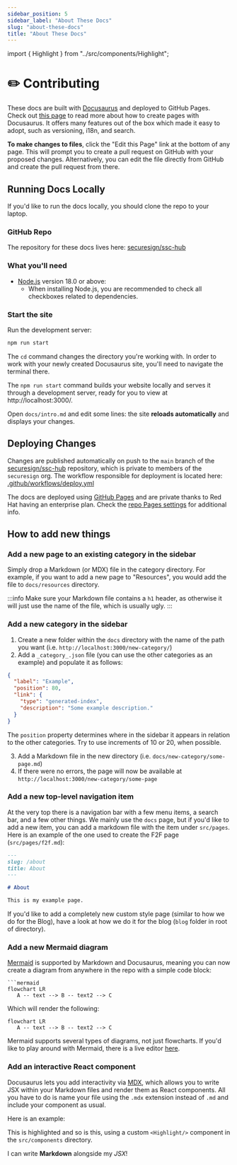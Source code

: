 ```yaml
---
sidebar_position: 5
sidebar_label: "About These Docs"
slug: "about-these-docs"
title: "About These Docs"
---
```

import { Highlight } from "../src/components/Highlight";

# ✏️️ Contributing

These docs are built with [Docusaurus](https://github.com/facebook/docusaurus) and deployed to GitHub Pages. Check
out [this page](https://docusaurus.io/docs/create-doc) to read more about how to create pages with Docusaurus.
It offers many features out of the box which made it easy to adopt, such as versioning, i18n, and search.

**To make changes to files**, click the "Edit this Page" link at the bottom of any page. This will prompt you to create a pull request on GitHub with your proposed changes. Alternatively, you can edit the file directly from GitHub and create the pull request from there.

## Running Docs Locally

If you'd like to run the docs locally, you should clone the repo to your laptop.

### GitHub Repo

The repository for these docs lives here: [securesign/ssc-hub](https://github.com/securesign/ssc-hub)

### What you'll need

- [Node.js](https://nodejs.org/en/download/) version 18.0 or above:
    - When installing Node.js, you are recommended to check all checkboxes related to dependencies.

### Start the site

Run the development server:

```bash
npm run start
```

The `cd` command changes the directory you're working with. In order to work with your newly created Docusaurus site, you'll need to navigate the terminal there.

The `npm run start` command builds your website locally and serves it through a development server, ready for you to view at http://localhost:3000/.

Open `docs/intro.md` and edit some lines: the site **reloads automatically** and displays your changes.

## Deploying Changes

Changes are published automatically on push to the `main` branch of the [securesign/ssc-hub](https://github.com/securesign/ssc-hub) repository, which is private to members of the `securesign` org. The workflow responsible for deployment is located here: [.github/workflows/deploy.yml](https://github.com/securesign/ssc-hub/blob/main/.github/workflows/deploy.yml)

The docs are deployed using [GitHub Pages](https://pages.github.com/) and are private thanks to Red Hat having an enterprise plan. Check the [repo Pages settings](https://github.com/securesign/ssc-hub/settings/pages) for additional info.

## How to add new things

### Add a new page to an existing category in the sidebar

Simply drop a Markdown (or MDX) file in the category directory. For example, if you want to add a new page to "Resources", you would add the file to `docs/resources` directory.

:::info
Make sure your Markdown file contains a `h1` header, as otherwise it will just use the name of the file, which is usually ugly.
:::

### Add a new category in the sidebar

1. Create a new folder within the `docs` directory with the name of the path you want (i.e. `http://localhost:3000/new-category/`)
2. Add a `_category_.json` file (you can use the other categories as an example) and populate it as follows:

```json
{
  "label": "Example",
  "position": 80,
  "link": {
    "type": "generated-index",
    "description": "Some example description."
  }
}
```

The `position` property determines where in the sidebar it appears in relation to the other categories. Try to use increments of 10 or 20, when possible.

3. Add a Markdown file in the new directory (i.e. `docs/new-category/some-page.md`)
4. If there were no errors, the page will now be available at `http://localhost:3000/new-category/some-page`

### Add a new top-level navigation item

At the very top there is a navigation bar with a few menu items, a search bar, and a few other things. We mainly use the `docs` page, but if you'd like to add a new item, you can add a markdown file with the item under `src/pages`. Here is an example of the one used to create the F2F page (`src/pages/f2f.md`):

```markdown
---
slug: /about
title: About
---

# About

This is my example page.
```

If you'd like to add a completely new custom style page (similar to how we do for the Blog), have a look at how we do it for the blog (`blog` folder in root of directory).

### Add a new Mermaid diagram

[Mermaid](https://mermaid.js.org/syntax/flowchart.html) is supported by Markdown and Docusaurus, meaning you can now create a diagram from anywhere in the repo with a simple code block:

```
```mermaid
flowchart LR
   A -- text --> B -- text2 --> C
```

Which will render the following:

```mermaid
flowchart LR
   A -- text --> B -- text2 --> C
```

Mermaid supports several types of diagrams, not just flowcharts. If you'd like to play around with Mermaid, there is a live editor [here](https://mermaid-js.github.io/).

### Add an interactive React component

Docusaurus lets you add interactivity via [MDX](https://mdxjs.com/), which allows you to write JSX within your Markdown files and render them as React components. All you have to do is name your file using the `.mdx` extension instead of `.md` and include your component as usual.

Here is an example:

<Highlight color="#25c2a0">This is highlighted</Highlight> and <Highlight color="#1877F2">so is this</Highlight>, using a custom `<Highlight/>` component in the `src/components` directory.

I can write **Markdown** alongside my _JSX_!
